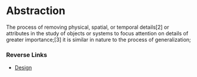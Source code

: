 # Abstraction
The process of removing physical, spatial, or temporal details[2] or attributes in the study of objects or systems to focus attention on details of greater importance;[3] it is similar in nature to the process of generalization;


### Reverse Links
- [Design](../Design.md)